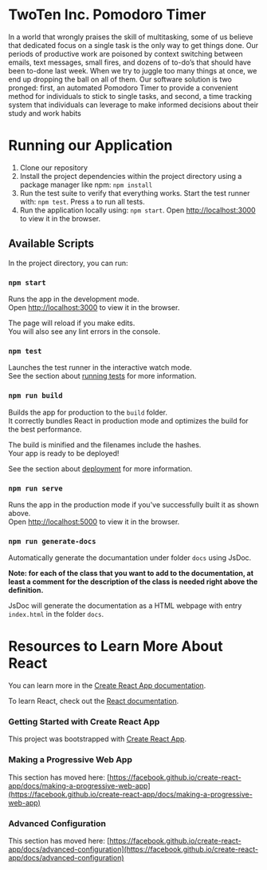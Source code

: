 # TwoTen Inc. Pomodoro Timer

In a world that wrongly praises the skill of multitasking, some of us believe that dedicated focus on a single task is the only way to get things done. Our periods of productive work are poisoned by context switching between emails, text messages, small fires, and dozens of to-do’s that should have been to-done last week. When we try to juggle too many things at once, we end up dropping the ball on all of them. Our software solution is two pronged: first, an automated Pomodoro Timer to provide a convenient method for individuals to stick to single tasks, and second, a time tracking system that individuals can leverage to make informed decisions about their study and work habits

# Running our Application

1. Clone our repository
2. Install the project dependencies within the project directory using a package manager like npm: `npm install`
3. Run the test suite to verify that everything works. Start the test runner with: `npm test`. Press `a` to run all tests.
4. Run the application locally using: `npm start`. Open [http://localhost:3000](http://localhost:3000) to view it in the browser.


## Available Scripts

In the project directory, you can run:

### `npm start`

Runs the app in the development mode.\
Open [http://localhost:3000](http://localhost:3000) to view it in the browser.

The page will reload if you make edits.\
You will also see any lint errors in the console.

### `npm test`

Launches the test runner in the interactive watch mode.\
See the section about [running tests](https://facebook.github.io/create-react-app/docs/running-tests) for more information.

### `npm run build`

Builds the app for production to the `build` folder.\
It correctly bundles React in production mode and optimizes the build for the best performance.

The build is minified and the filenames include the hashes.\
Your app is ready to be deployed!

See the section about [deployment](https://facebook.github.io/create-react-app/docs/deployment) for more information.

### `npm run serve`

Runs the app in the production mode if you've successfully built it as shown above.\
Open [http://localhost:5000](http://localhost:5000) to view it in the browser.

### `npm run generate-docs`

Automatically generate the documantation under folder `docs` using JsDoc. 

**Note: for each of the class that you want to add to the documentation, at least a comment for the description of the class is needed right above the definition.**

JsDoc will generate the documentation as a HTML webpage with entry `index.html` in the folder `docs`.


# Resources to Learn More About React

You can learn more in the [Create React App documentation](https://facebook.github.io/create-react-app/docs/getting-started).

To learn React, check out the [React documentation](https://reactjs.org/).

### Getting Started with Create React App

This project was bootstrapped with [Create React App](https://github.com/facebook/create-react-app).

### Making a Progressive Web App

This section has moved here: [https://facebook.github.io/create-react-app/docs/making-a-progressive-web-app](https://facebook.github.io/create-react-app/docs/making-a-progressive-web-app)

### Advanced Configuration

This section has moved here: [https://facebook.github.io/create-react-app/docs/advanced-configuration](https://facebook.github.io/create-react-app/docs/advanced-configuration)


